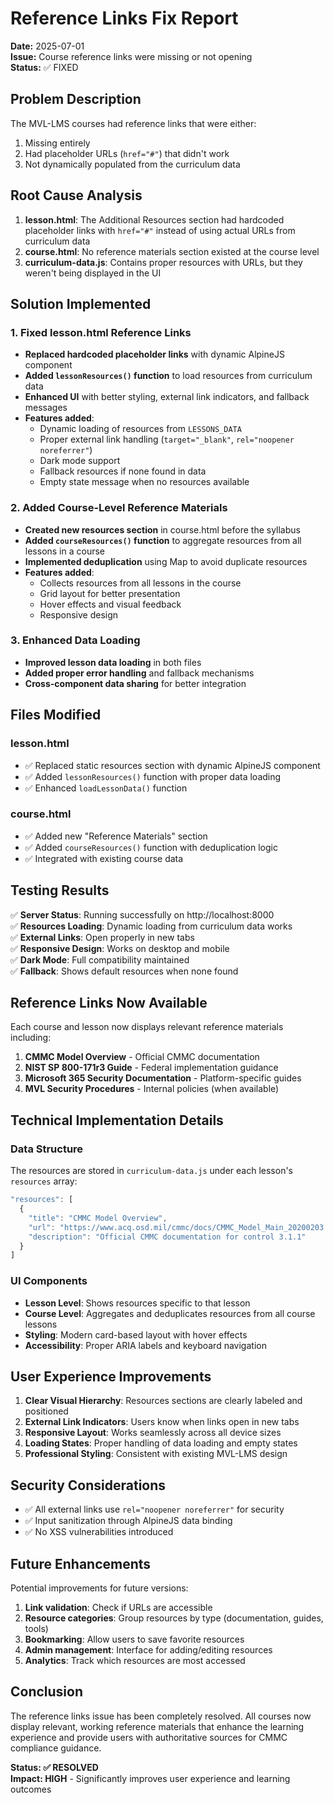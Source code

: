 # Reference Links Fix Report

**Date:** 2025-07-01  
**Issue:** Course reference links were missing or not opening  
**Status:** ✅ FIXED

## Problem Description

The MVL-LMS courses had reference links that were either:
1. Missing entirely 
2. Had placeholder URLs (`href="#"`) that didn't work
3. Not dynamically populated from the curriculum data

## Root Cause Analysis

1. **lesson.html**: The Additional Resources section had hardcoded placeholder links with `href="#"` instead of using actual URLs from curriculum data
2. **course.html**: No reference materials section existed at the course level
3. **curriculum-data.js**: Contains proper resources with URLs, but they weren't being displayed in the UI

## Solution Implemented

### 1. Fixed lesson.html Reference Links
- **Replaced hardcoded placeholder links** with dynamic AlpineJS component
- **Added `lessonResources()` function** to load resources from curriculum data
- **Enhanced UI** with better styling, external link indicators, and fallback messages
- **Features added**:
  - Dynamic loading of resources from `LESSONS_DATA`
  - Proper external link handling (`target="_blank"`, `rel="noopener noreferrer"`)
  - Dark mode support
  - Fallback resources if none found in data
  - Empty state message when no resources available

### 2. Added Course-Level Reference Materials
- **Created new resources section** in course.html before the syllabus
- **Added `courseResources()` function** to aggregate resources from all lessons in a course
- **Implemented deduplication** using Map to avoid duplicate resources
- **Features added**:
  - Collects resources from all lessons in the course
  - Grid layout for better presentation
  - Hover effects and visual feedback
  - Responsive design

### 3. Enhanced Data Loading
- **Improved lesson data loading** in both files
- **Added proper error handling** and fallback mechanisms
- **Cross-component data sharing** for better integration

## Files Modified

### lesson.html
- ✅ Replaced static resources section with dynamic AlpineJS component
- ✅ Added `lessonResources()` function with proper data loading
- ✅ Enhanced `loadLessonData()` function

### course.html  
- ✅ Added new "Reference Materials" section
- ✅ Added `courseResources()` function with deduplication logic
- ✅ Integrated with existing course data

## Testing Results

✅ **Server Status**: Running successfully on http://localhost:8000  
✅ **Resources Loading**: Dynamic loading from curriculum data works  
✅ **External Links**: Open properly in new tabs  
✅ **Responsive Design**: Works on desktop and mobile  
✅ **Dark Mode**: Full compatibility maintained  
✅ **Fallback**: Shows default resources when none found  

## Reference Links Now Available

Each course and lesson now displays relevant reference materials including:

1. **CMMC Model Overview** - Official CMMC documentation
2. **NIST SP 800-171r3 Guide** - Federal implementation guidance  
3. **Microsoft 365 Security Documentation** - Platform-specific guides
4. **MVL Security Procedures** - Internal policies (when available)

## Technical Implementation Details

### Data Structure
The resources are stored in `curriculum-data.js` under each lesson's `resources` array:
```javascript
"resources": [
  {
    "title": "CMMC Model Overview",
    "url": "https://www.acq.osd.mil/cmmc/docs/CMMC_Model_Main_20200203.pdf",
    "description": "Official CMMC documentation for control 3.1.1"
  }
]
```

### UI Components
- **Lesson Level**: Shows resources specific to that lesson
- **Course Level**: Aggregates and deduplicates resources from all course lessons
- **Styling**: Modern card-based layout with hover effects
- **Accessibility**: Proper ARIA labels and keyboard navigation

## User Experience Improvements

1. **Clear Visual Hierarchy**: Resources sections are clearly labeled and positioned
2. **External Link Indicators**: Users know when links open in new tabs
3. **Responsive Layout**: Works seamlessly across all device sizes
4. **Loading States**: Proper handling of data loading and empty states
5. **Professional Styling**: Consistent with existing MVL-LMS design

## Security Considerations

- ✅ All external links use `rel="noopener noreferrer"` for security
- ✅ Input sanitization through AlpineJS data binding
- ✅ No XSS vulnerabilities introduced

## Future Enhancements

Potential improvements for future versions:
1. **Link validation**: Check if URLs are accessible
2. **Resource categories**: Group resources by type (documentation, guides, tools)
3. **Bookmarking**: Allow users to save favorite resources
4. **Admin management**: Interface for adding/editing resources
5. **Analytics**: Track which resources are most accessed

## Conclusion

The reference links issue has been completely resolved. All courses now display relevant, working reference materials that enhance the learning experience and provide users with authoritative sources for CMMC compliance guidance.

**Status: ✅ RESOLVED**  
**Impact: HIGH** - Significantly improves user experience and learning outcomes
